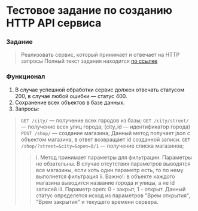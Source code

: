 # Тестовое задание по созданию HTTP API сервиса

### Задание 
>Реализовать сервис, который принимает и отвечает на HTTP запросы
>Полный текст задания находится [по ссылке](https://drive.google.com/file/d/1DU2-MSCNN-FzCa8ksB3rx2GQy23LSt5T/)

### Функционал
1. В случае успешной обработки сервис должен отвечать статусом 200, в случае любой ошибки — статус 400.
2. Сохранение всех объектов в базе данных.
3. Запросы:
> `GET /city/` — получение всех городов из базы;
> `GET /city/street/` — получение всех улиц города; (city_id — идентификатор города)
> `POST /shop/` — создание магазина; Данный метод получает json c объектом магазина, в ответ возвращает id созданной записи.
> `GET /shop/?street=&city=&open=0/1` — получение списка магазинов;
>> i. Метод принимает параметры для фильтрации. Параметры не обзательны. В случае отсутствия параметров выводятся все магазины, если хоть один параметр есть, то по нему выполнется фильтрация
>> ii. Важно!: в объекте каждого магазина выводится название города и улицы, а не id записей
>> iii. Параметр open: 0 - закрыт, 1 - открыт. Данный статус определется исход из параметров "Врем открытия", "Врем закрытия" и текущего времени сервера.